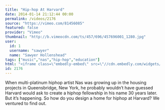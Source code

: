 ```yaml
---
title: "Hip-hop At Harvard"
date: 2014-01-14 21:12:44 00:00
permalink: /videos/2176
source: "https://vimeo.com/81456085"
featured: false
provider: "Vimeo"
thumbnail: "http://b.vimeocdn.com/ts/457/696/457696001_1280.jpg"
user:
  id: 1
  username: "sawyer"
  name: "Sawyer Hollenshead"
tags: ["music","nas","hip-hop","education"]
html: "<iframe class=\"embedly-embed\" src=\"//cdn.embedly.com/widgets/media.html?src=http%3A%2F%2Fplayer.vimeo.com%2Fvideo%2F81456085&url=http%3A%2F%2Fvimeo.com%2F81456085&image=http%3A%2F%2Fb.vimeocdn.com%2Fts%2F457%2F696%2F457696001_1280.jpg&key=950020ba825211e1a0764040d3dc5c07&type=text%2Fhtml&schema=vimeo\" width=\"1280\" height=\"720\" scrolling=\"no\" frameborder=\"0\" allowfullscreen></iframe>"
id: 2176
---
```


When multi-platinum hiphop artist Nas was growing up in the housing projects in Queensbridge, New York, he probably wouldn’t have guessed Harvard would ask to create a hiphop fellowship in his name 30 years later. But it’s happening. So how do you design a home for hiphop at Harvard? We ventured to find out.